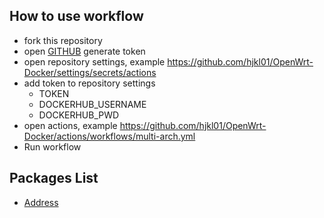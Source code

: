 ## How to use workflow

- fork this repository
- open [GITHUB](https://github.com/settings/tokens) generate token
- open repository settings, example https://github.com/hjkl01/OpenWrt-Docker/settings/secrets/actions
- add token to repository settings
  - TOKEN
  - DOCKERHUB_USERNAME
  - DOCKERHUB_PWD
- open actions, example https://github.com/hjkl01/OpenWrt-Docker/actions/workflows/multi-arch.yml
- Run workflow

## Packages List

- [Address](https://github.com/NueXini/NueXini_Packages)
